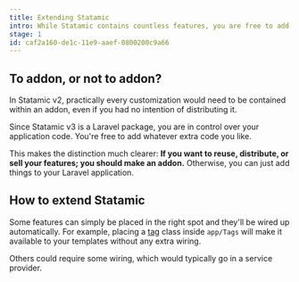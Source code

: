 ```yaml
---
title: Extending Statamic
intro: While Statamic contains countless features, you are free to add more, or modify existing ones.
stage: 1
id: caf2a160-de1c-11e9-aaef-0800200c9a66
---
```

## To addon, or not to addon?

In Statamic v2, practically every customization would need to be contained within an addon, even if you had no intention of distributing it.

Since Statamic v3 is a Laravel package, you are in control over your application code. You're free to add whatever extra code you like.

This makes the distinction much clearer: **If you want to reuse, distribute, or sell your features; you should make an addon.** Otherwise, you can just add things to your Laravel application.

## How to extend Statamic

Some features can simply be placed in the right spot and they'll be wired up automatically. For example, placing a [tag](/extending/tags) class inside `app/Tags` will make it available to your templates without any extra wiring.

Others could require some wiring, which would typically go in a service provider.

